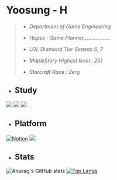 
 
 # **Yoosung - H** 
 
 >+ *Department of Game Engineering*
 >
 >+ *Hopes : Game Planner*..................
 >
 >+ *LOL Diamond Tier Season 5, 7*
 >
 >+ *MapleStory Highest level : 251*
 >
 >+ *Starcraft Race : Zerg*

+ ## Study

<img src="https://img.shields.io/badge/Unity -000000?style=for-the-badge&logo=Unity #&logoColor=000000"/></a>
<img src="https://img.shields.io/badge/C++-262577?style=for-the-badge&logo=C #&logoColor=000000"/></a>
<img src="https://img.shields.io/badge/C -452170?style=for-the-badge&logo=C #&logoColor=000000"/></a>


+ ## Platform
 [![Notion](https://img.shields.io/badge/Notion-%23000000.svg?style=for-the-badge&logo=notion&logoColor=white)](https://hyss.notion.site/ad5e63e6f19b42979cfd720c304acbee?v=3d131c1826c741ed8930b6329cd3880a)
 <a href="https://www.instagram.com/hongyoosung/" target="_blank"><img src="https://img.shields.io/badge/Instagram-E4405F?style=for-the-badge&logo=instagram&logoColor=FFFFFF"/></a>





+ ## Stats

![Anurag's GitHub stats](https://github-readme-stats.vercel.app/api?username=Hongyoosung&show_icons=false&theme=github_dark&title_color=BBBFFD&border_color=C1EDFA&hide_border=false&border_radius=10&hide_title=false&line_height=22&count_private=true&text_color=7076C2&)
[![Top Langs](https://github-readme-stats.vercel.app/api/top-langs/?username=Hongyoosung&layout=compact&card_width=445&theme=github_dark&title_color=BBBFFD&border_color=C1EDFA&)](https://github.com/anuraghazra/github-readme-stats)













